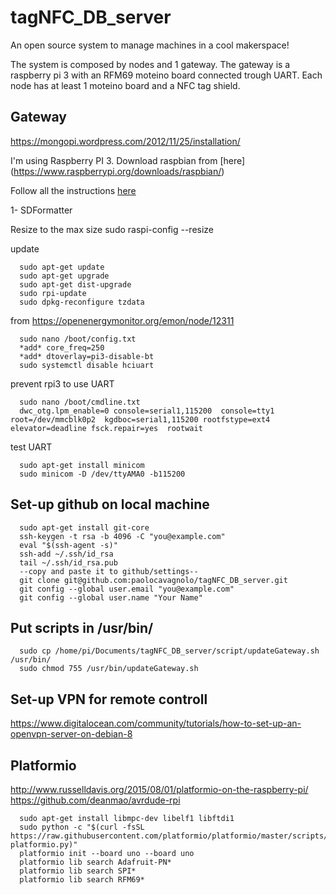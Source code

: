 # tagNFC_DB_server

An open source system to manage machines in a cool makerspace!

The system is composed by nodes and 1 gateway. The gateway is a raspberry pi 3 with an RFM69 moteino board connected trough UART.
Each node has at least 1 moteino board and a NFC tag shield.

## Gateway

https://mongopi.wordpress.com/2012/11/25/installation/

I'm using Raspberry PI 3.
Download raspbian from [here] (https://www.raspberrypi.org/downloads/raspbian/)

Follow all the instructions [here](https://www.raspberrypi.org/documentation/installation/installing-images/)

1- SDFormatter


Resize to the max size
      sudo raspi-config
      --resize

update

      sudo apt-get update
      sudo apt-get upgrade
      sudo apt-get dist-upgrade
      sudo rpi-update
      sudo dpkg-reconfigure tzdata

from https://openenergymonitor.org/emon/node/12311

      sudo nano /boot/config.txt
      *add* core_freq=250
      *add* dtoverlay=pi3-disable-bt
      sudo systemctl disable hciuart

prevent rpi3 to use UART

      sudo nano /boot/cmdline.txt
      dwc_otg.lpm_enable=0 console=serial1,115200  console=tty1 root=/dev/mmcblk0p2  kgdboc=serial1,115200 rootfstype=ext4 elevator=deadline fsck.repair=yes  rootwait

test UART

      sudo apt-get install minicom
      sudo minicom -D /dev/ttyAMA0 -b115200


## Set-up github on local machine

      sudo apt-get install git-core
      ssh-keygen -t rsa -b 4096 -C "you@example.com"
      eval "$(ssh-agent -s)"
      ssh-add ~/.ssh/id_rsa
      tail ~/.ssh/id_rsa.pub
      --copy and paste it to github/settings--
      git clone git@github.com:paolocavagnolo/tagNFC_DB_server.git
      git config --global user.email "you@example.com"
      git config --global user.name "Your Name"

## Put scripts in /usr/bin/
      sudo cp /home/pi/Documents/tagNFC_DB_server/script/updateGateway.sh /usr/bin/
      sudo chmod 755 /usr/bin/updateGateway.sh


## Set-up VPN for remote controll

https://www.digitalocean.com/community/tutorials/how-to-set-up-an-openvpn-server-on-debian-8

## Platformio

http://www.russelldavis.org/2015/08/01/platformio-on-the-raspberry-pi/
https://github.com/deanmao/avrdude-rpi

      sudo apt-get install libmpc-dev libelf1 libftdi1
      sudo python -c "$(curl -fsSL https://raw.githubusercontent.com/platformio/platformio/master/scripts/get-platformio.py)"
      platformio init --board uno --board uno
      platformio lib search Adafruit-PN*
      platformio lib search SPI*
      platformio lib search RFM69*
